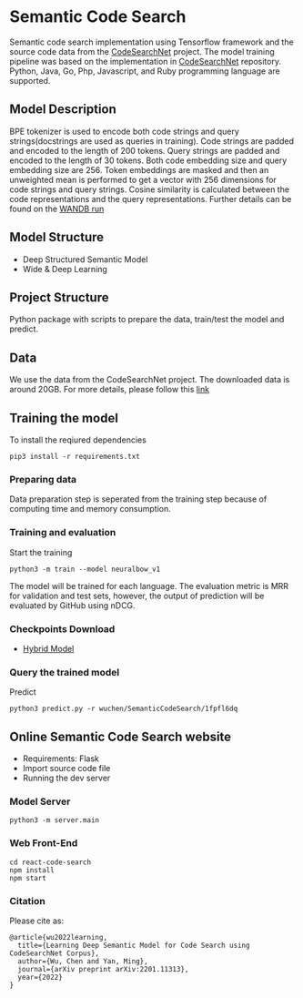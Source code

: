 # Semantic Code Search
Semantic code search implementation using Tensorflow framework and the source code data from the [CodeSearchNet](https://wandb.ai/github/codesearchnet/benchmark/leaderboard) project. The model training pipeline was based on the implementation in [CodeSearchNet](https://github.com/github/CodeSearchNet) repository. Python, Java, Go, Php, Javascript, and Ruby programming language are supported.

## Model Description
BPE tokenizer is used to encode both code strings and query strings(docstrings are used as queries in training). Code strings are padded and encoded to the length of 200 tokens. Query strings are padded and encoded to the length of 30 tokens. Both code embedding size and query embedding size are 256. Token embeddings are masked and then an unweighted mean is performed to get a vector with 256 dimensions for code strings and query strings. Cosine similarity is calculated between the code representations and the query representations. Further details can be found on the [WANDB run](https://wandb.ai/github/codesearchnet/runs/zxe0vij0/overview)

## Model Structure
- Deep Structured Semantic Model
- Wide & Deep Learning

## Project Structure
Python package with scripts to prepare the data, train/test the model and predict.

## Data
We use the data from the CodeSearchNet project. The downloaded data is around 20GB. For more details, please follow this [link](https://github.com/github/CodeSearchNet/tree/master/resources)

## Training the model
To install the reqiured dependencies
```
pip3 install -r requirements.txt
```
### Preparing data
Data preparation step is seperated from the training step because of computing time and memory consumption.

### Training and evaluation
Start the training
```
python3 -m train --model neuralbow_v1
```
The model will be trained for each language. The evaluation metric is MRR for validation and test sets, however, the output of prediction will be evaluated by GitHub using nDCG.

### Checkpoints Download
- [Hybrid Model](https://api.wandb.ai/files/wuchen/SemanticCodeSearch/1fpfl6dq/neuralbow_hybrid-2020-07-05-13-43-57_model_best.pkl.gz)

### Query the trained model
Predict
```
python3 predict.py -r wuchen/SemanticCodeSearch/1fpfl6dq
```

## Online Semantic Code Search website
- Requirements: Flask <!--, ElasticSearch -->
- Import source code file
- Running the dev server
### Model Server
```
python3 -m server.main
```
### Web Front-End
```
cd react-code-search
npm install
npm start
```

### Citation
Please cite as:
```
@article{wu2022learning,
  title={Learning Deep Semantic Model for Code Search using CodeSearchNet Corpus},
  author={Wu, Chen and Yan, Ming},
  journal={arXiv preprint arXiv:2201.11313},
  year={2022}
}
```
<!-- Googl ScaNN -->

